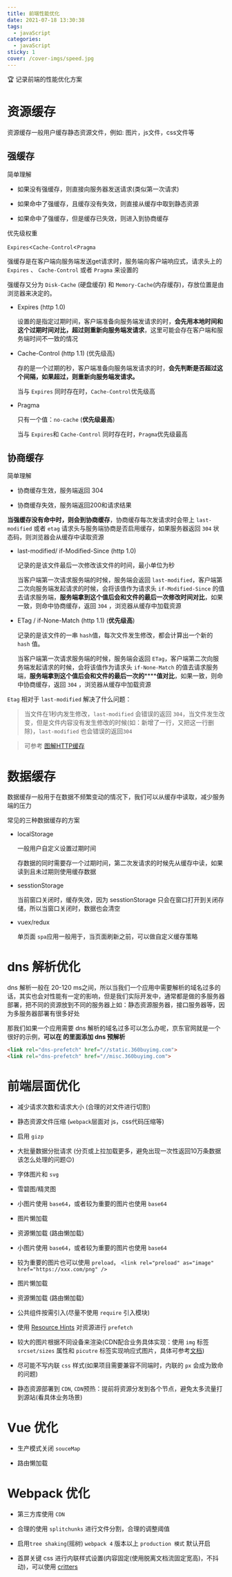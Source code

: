 ```yaml
---
title: 前端性能优化
date: 2021-07-18 13:30:38
tags:
  - javaScript
categories:
  - javaScript
sticky: 1
cover: /cover-imgs/speed.jpg
---
```


🏆 记录前端的性能优化方案

<!-- more -->

<!-- # 前端性能优化 -->


# 资源缓存

资源缓存一般用户缓存静态资源文件，例如: 图片，js文件，css文件等

## 强缓存

简单理解

*   如果没有强缓存，则直接向服务器发送请求(类似第一次请求)

*   如果命中了强缓存，且缓存没有失效，则直接从缓存中取到静态资源

*   如果命中了强缓存，但是缓存已失效，则进入到协商缓存

优先级权重

`Expires`<`Cache-Control`<`Pragma`



强缓存是在客户端向服务端发送get请求时，服务端向客户端响应式，请求头上的`Expires` 、 `Cache-Control` 或者 `Pragma` 来设置的

强缓存又分为 `Disk-Cache` (硬盘缓存) 和 `Memory-Cache`(内存缓存)，存放位置是由浏览器来决定的。



*   Expires (http 1.0)&#x20;

    设置的是指定过期时间，客户端准备向服务端发请求的时，**会先用本地时间和这个过期时间对比，超过则重新向服务端发请求**，这里可能会存在客户端和服务端时间不一致的情况



*   Cache-Control (http 1.1) (优先级高)&#x20;

    存的是一个过期的秒，客户端准备向服务端发请求的时，**会先判断是否超过这个间隔，如果超过，则重新向服务端发请求。**

    当与 `Expires` 同时存在时，`Cache-Control`优先级高



*   Pragma&#x20;

    只有一个值：`no-cache`  (**优先级最高**)

    当与 `Expires`和 `Cache-Control` 同时存在时，`Pragma`优先级最高



## 协商缓存

简单理解

*   协商缓存生效，服务端返回 304

*   协商缓存失效，服务端返回200和请求结果



**当强缓存没有命中时，则会到协商缓存**，协商缓存每次发请求时会带上 `last-modified`  或者 `etag` 请求头与服务端协商是否启用缓存，如果服务器返回 `304`  状态码，则浏览器会从缓存中读取资源

*   last-modified/ if-Modified-Since (http 1.0)

    记录的是该文件最后一次修改该文件的时间，最小单位为秒

    当客户端第一次请求服务端的时候，服务端会返回  `last-modified`，客户端第二次向服务端发起请求的时候，会将该值作为请求头 `if-Modified-Since` 的值去请求服务端，**服务端拿到这个值后会和文件的最后一次修改时间对比**，如果一致，则命中协商缓存，返回 `304` ，浏览器从缓存中加载资源



*   ETag / if-None-Match (http 1.1) (**优先级高**)

    记录的是该文件的一串 `hash`值，每次文件发生修改，都会计算出一个新的 `hash` 值。

    当客户端第一次请求服务端的时候，服务端会返回  `ETag`，客户端第二次向服务端发起请求的时候，会将该值作为请求头 `if-None-Match` 的值去请求服务端，**服务端拿到这个值后会和文件的最后一次的********值对比**，如果一致，则命中协商缓存，返回 `304` ，浏览器从缓存中加载资源



`Etag` 相对于 `last-modified` 解决了什么问题：

> 当文件在1秒内发生修改，`last-modified` 会错误的返回 `304`，当文件发生改变，但是文件内容没有发生修改的时候(如：新增了一行，又把这一行删除)，`last-modified` 也会错误的返回`304`

> 可参考 [图解HTTP缓存](https://juejin.cn/post/6844904153043435533 "图解HTTP缓存")



# 数据缓存

数据缓存一般用于在数据不频繁变动的情况下，我们可以从缓存中读取，减少服务端的压力

常见的三种数据缓存的方案

*   localStorage

    一般用户自定义设置过期时间

    存数据的同时需要存一个过期时间，第二次发请求的时候先从缓存中读，如果读到且未过期则使用缓存数据

*   sesstionStorage

    当前窗口关闭时，缓存失效，因为 sesstionStorage 只会在窗口打开到关闭存储，所以当窗口关闭时，数据也会清空&#x20;



*   vuex/redux

    单页面 `spa`应用一般用于，当页面刷新之前，可以做自定义缓存策略



# dns 解析优化

dns 解析一般在 20-120 ms之间，所以当我们一个应用中需要解析的域名过多的话，其实也会对性能有一定的影响，但是我们实际开发中，通常都是做的多服务器部署，把不同的资源放到不同的服务器上如：静态资源服务器，接口服务器等，因为多服务器部署有很多好处

那我们如果一个应用需要 dns 解析的域名过多可以怎么办呢，京东官网就是一个很好的示例，**可以在 ********的********里面添加 dns 预解析**

```html
<link rel="dns-prefetch" href="//static.360buyimg.com">
<link rel="dns-prefetch" href="//misc.360buyimg.com">

```



# 前端层面优化

*   减少请求次数和请求大小 (合理的对文件进行切割)

*   静态资源文件压缩 (`webpack`层面对 js，css代码压缩等)

*   启用 `gizp`

*   大批量数据分批请求 (分页或上拉加载更多，避免出现一次性返回10万条数据该怎么处理的问题😉)

*   字体图片和 `svg`

*   雪碧图/精灵图

*   小图片使用 `base64`，或者较为重要的图片也使用 `base64`

*   图片懒加载

*   资源懒加载 (路由懒加载)

*   小图片使用 `base64`，或者较为重要的图片也使用 `base64`

*   较为重要的图片也可以使用 `preload`， `<link rel="preload" as="image" href="https://xxx.com/png" />`

*   图片懒加载

*   资源懒加载 (路由懒加载)

*   公共组件按需引入(尽量不使用 `require` 引入模块)

*   使用 [Resource Hints](https://blog.csdn.net/weixin_33744141/article/details/88105461 "Resource Hints") 对资源进行 `prefetch`

*   较大的图片根据不同设备来渲染(CDN配合业务具体实现：使用 `img` 标签 `srcset/sizes` 属性和 `picutre` 标签实现响应式图片，具体可参考[文档](https://developer.mozilla.org/zh-CN/docs/Web/API/HTMLImageElement/srcset "文档"))

*   尽可能不写内联 `css` 样式(如果项目需要兼容不同端时，内联的 `px` 会成为致命的问题)

*   静态资源部署到 `CDN`, `CDN`预热：提前将资源分发到各个节点，避免太多流量打到源站(看具体业务场景)



# Vue 优化

*   生产模式关闭 `souceMap`

*   路由懒加载



# Webpack 优化

*   第三方库使用 `CDN` &#x20;

*   合理的使用 `splitchunks` 进行文件分割，合理的调整阈值

*   启用`tree shaking`(摇树) `webpack 4` 版本以上 `production 模式` 默认开启

*   首屏关键 css 进行内联样式设置(内容固定(使用脱离文档流固定宽高)，不抖动)，可以使用 [critters](https://github.com/GoogleChromeLabs/critters "critters")
